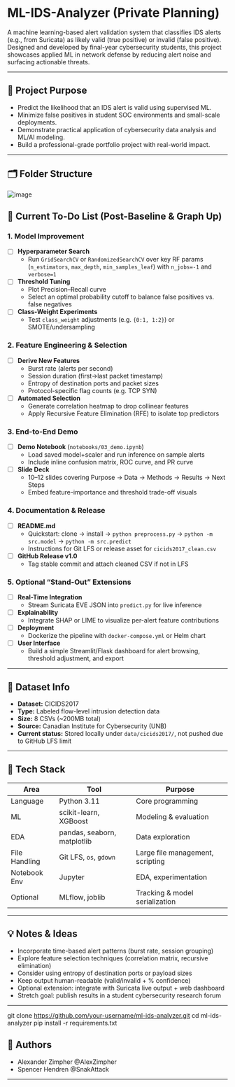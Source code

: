 # ML-IDS-Analyzer (Private Planning)

A machine learning-based alert validation system that classifies IDS alerts (e.g., from Suricata) as likely valid (true positive) or invalid (false positive). Designed and developed by final-year cybersecurity students, this project showcases applied ML in network defense by reducing alert noise and surfacing actionable threats.

---

## 🧠 Project Purpose

- Predict the likelihood that an IDS alert is valid using supervised ML.
- Minimize false positives in student SOC environments and small-scale deployments.
- Demonstrate practical application of cybersecurity data analysis and ML/AI modeling.
- Build a professional-grade portfolio project with real-world impact.

---

## 🗂️ Folder Structure
![image](https://github.com/user-attachments/assets/e9960899-8304-4053-b067-3fdf32a27516)

## :rocket: Current To-Do List (Post-Baseline & Graph Up)

### 1. Model Improvement
- [ ] **Hyperparameter Search**  
  - Run `GridSearchCV` or `RandomizedSearchCV` over key RF params (`n_estimators`, `max_depth`, `min_samples_leaf`) with `n_jobs=-1` and `verbose=1`
- [ ] **Threshold Tuning**  
  - Plot Precision–Recall curve  
  - Select an optimal probability cutoff to balance false positives vs. false negatives
- [ ] **Class-Weight Experiments**  
  - Test `class_weight` adjustments (e.g. `{0:1, 1:2}`) or SMOTE/undersampling

### 2. Feature Engineering & Selection
- [ ] **Derive New Features**  
  - Burst rate (alerts per second)  
  - Session duration (first→last packet timestamp)  
  - Entropy of destination ports and packet sizes  
  - Protocol-specific flag counts (e.g. TCP SYN)
- [ ] **Automated Selection**  
  - Generate correlation heatmap to drop collinear features  
  - Apply Recursive Feature Elimination (RFE) to isolate top predictors

### 3. End-to-End Demo
- [ ] **Demo Notebook** (`notebooks/03_demo.ipynb`)  
  - Load saved model+scaler and run inference on sample alerts  
  - Include inline confusion matrix, ROC curve, and PR curve
- [ ] **Slide Deck**  
  - 10–12 slides covering Purpose → Data → Methods → Results → Next Steps  
  - Embed feature-importance and threshold trade-off visuals

### 4. Documentation & Release
- [ ] **README.md**  
  - Quickstart: clone → install → `python preprocess.py` → `python -m src.model` → `python -m src.predict`  
  - Instructions for Git LFS or release asset for `cicids2017_clean.csv`
- [ ] **GitHub Release v1.0**  
  - Tag stable commit and attach cleaned CSV if not in LFS

### 5. Optional “Stand-Out” Extensions
- [ ] **Real-Time Integration**  
  - Stream Suricata EVE JSON into `predict.py` for live inference  
- [ ] **Explainability**  
  - Integrate SHAP or LIME to visualize per-alert feature contributions  
- [ ] **Deployment**  
  - Dockerize the pipeline with `docker-compose.yml` or Helm chart  
- [ ] **User Interface**  
  - Build a simple Streamlit/Flask dashboard for alert browsing, threshold adjustment, and export  

---

## 🧪 Dataset Info

- **Dataset:** CICIDS2017
- **Type:** Labeled flow-level intrusion detection data
- **Size:** 8 CSVs (~200MB total)
- **Source:** Canadian Institute for Cybersecurity (UNB)
- **Current status:** Stored locally under `data/cicids2017/`, not pushed due to GitHub LFS limit

---

## 🧰 Tech Stack

| Area          | Tool                        | Purpose                                 |
|---------------|-----------------------------|-----------------------------------------|
| Language      | Python 3.11                 | Core programming                        |
| ML            | scikit-learn, XGBoost       | Modeling & evaluation                   |
| EDA           | pandas, seaborn, matplotlib | Data exploration                        |
| File Handling | Git LFS, `os`, `gdown`      | Large file management, scripting        |
| Notebook Env  | Jupyter                     | EDA, experimentation                    |
| Optional      | MLflow, joblib              | Tracking & model serialization          |

---

## 💡 Notes & Ideas

- Incorporate time-based alert patterns (burst rate, session grouping)
- Explore feature selection techniques (correlation matrix, recursive elimination)
- Consider using entropy of destination ports or payload sizes
- Keep output human-readable (valid/invalid + % confidence)
- Optional extension: integrate with Suricata live output + web dashboard
- Stretch goal: publish results in a student cybersecurity research forum

---

git clone https://github.com/your-username/ml-ids-analyzer.git
cd ml-ids-analyzer
pip install -r requirements.txt

## 👥 Authors
- Alexander Zimpher @AlexZimpher
- Spencer Hendren @SnakAttack

---
